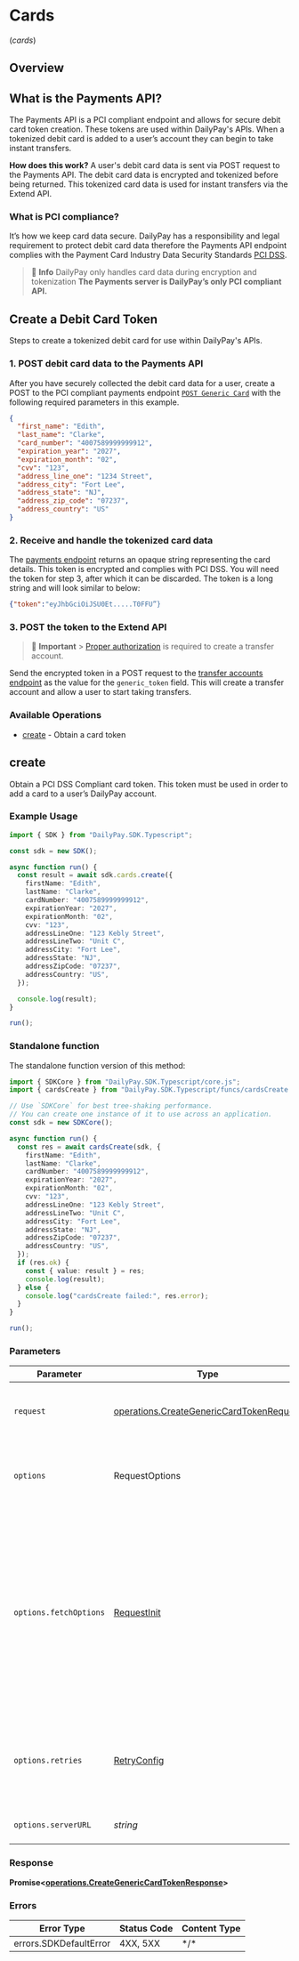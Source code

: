 # Cards
(*cards*)

## Overview

## What is the Payments API?

The Payments API is a PCI compliant endpoint and allows for secure debit card token creation. These tokens are used within DailyPay's APIs. When a tokenized debit card is added to a user’s account they can begin to take instant transfers.

**How does this work?** A user's debit card data is sent via POST request to the Payments API. The debit card data is encrypted and tokenized before being returned. This tokenized card data is used for instant transfers via the Extend API.

### What is PCI compliance?

It’s how we keep card data secure. DailyPay has a responsibility and legal requirement to protect debit card data therefore the Payments API endpoint complies with the Payment Card Industry Data Security Standards [PCI DSS](https://www.pcisecuritystandards.org/).

> 📘 **Info**
> DailyPay only handles card data during encryption and tokenization
> **The Payments server is DailyPay’s only PCI compliant API.**

## Create a Debit Card Token

Steps to create a tokenized debit card for use within DailyPay's APIs.

### 1. POST debit card data to the Payments API

After you have securely collected the debit card data for a user, create a POST to the PCI compliant payments endpoint [`POST Generic Card`](/v2/tag/Card-Creation) with the following required parameters in this example.

```json
{
  "first_name": "Edith",
  "last_name": "Clarke",
  "card_number": "4007589999999912",
  "expiration_year": "2027",
  "expiration_month": "02",
  "cvv": "123",
  "address_line_one": "1234 Street",
  "address_city": "Fort Lee",
  "address_state": "NJ",
  "address_zip_code": "07237",
  "address_country": "US"
}
```

### 2. Receive and handle the tokenized card data

The [payments endpoint](https://developer.dailypay.com/v2/reference/post_cards-generic) returns an opaque string representing the card details. This token is encrypted and complies with PCI DSS. You will need the token for step 3, after which it can be discarded. The token is a long string and will look similar to below:

```json
{"token":"eyJhbGciOiJSU0Et.....T0FFU”}
```

### 3. POST the token to the Extend API

> 📘 **Important** > [Proper authorization](/v2/tag/Authorization) is required to create a transfer account.

Send the encrypted token in a POST request to the [transfer accounts endpoint](/v2/tag/Users#operation/createTransferAccount) as the value for the `generic_token` field. This will create a transfer account and allow a user to start taking transfers.


### Available Operations

* [create](#create) - Obtain a card token

## create

Obtain a PCI DSS Compliant card token. This token must be used in order to add a card to a user’s DailyPay account.

### Example Usage

```typescript
import { SDK } from "DailyPay.SDK.Typescript";

const sdk = new SDK();

async function run() {
  const result = await sdk.cards.create({
    firstName: "Edith",
    lastName: "Clarke",
    cardNumber: "4007589999999912",
    expirationYear: "2027",
    expirationMonth: "02",
    cvv: "123",
    addressLineOne: "123 Kebly Street",
    addressLineTwo: "Unit C",
    addressCity: "Fort Lee",
    addressState: "NJ",
    addressZipCode: "07237",
    addressCountry: "US",
  });

  console.log(result);
}

run();
```

### Standalone function

The standalone function version of this method:

```typescript
import { SDKCore } from "DailyPay.SDK.Typescript/core.js";
import { cardsCreate } from "DailyPay.SDK.Typescript/funcs/cardsCreate.js";

// Use `SDKCore` for best tree-shaking performance.
// You can create one instance of it to use across an application.
const sdk = new SDKCore();

async function run() {
  const res = await cardsCreate(sdk, {
    firstName: "Edith",
    lastName: "Clarke",
    cardNumber: "4007589999999912",
    expirationYear: "2027",
    expirationMonth: "02",
    cvv: "123",
    addressLineOne: "123 Kebly Street",
    addressLineTwo: "Unit C",
    addressCity: "Fort Lee",
    addressState: "NJ",
    addressZipCode: "07237",
    addressCountry: "US",
  });
  if (res.ok) {
    const { value: result } = res;
    console.log(result);
  } else {
    console.log("cardsCreate failed:", res.error);
  }
}

run();
```

### Parameters

| Parameter                                                                                                                                                                      | Type                                                                                                                                                                           | Required                                                                                                                                                                       | Description                                                                                                                                                                    |
| ------------------------------------------------------------------------------------------------------------------------------------------------------------------------------ | ------------------------------------------------------------------------------------------------------------------------------------------------------------------------------ | ------------------------------------------------------------------------------------------------------------------------------------------------------------------------------ | ------------------------------------------------------------------------------------------------------------------------------------------------------------------------------ |
| `request`                                                                                                                                                                      | [operations.CreateGenericCardTokenRequest](../../models/operations/creategenericcardtokenrequest.md)                                                                           | :heavy_check_mark:                                                                                                                                                             | The request object to use for the request.                                                                                                                                     |
| `options`                                                                                                                                                                      | RequestOptions                                                                                                                                                                 | :heavy_minus_sign:                                                                                                                                                             | Used to set various options for making HTTP requests.                                                                                                                          |
| `options.fetchOptions`                                                                                                                                                         | [RequestInit](https://developer.mozilla.org/en-US/docs/Web/API/Request/Request#options)                                                                                        | :heavy_minus_sign:                                                                                                                                                             | Options that are passed to the underlying HTTP request. This can be used to inject extra headers for examples. All `Request` options, except `method` and `body`, are allowed. |
| `options.retries`                                                                                                                                                              | [RetryConfig](../../lib/utils/retryconfig.md)                                                                                                                                  | :heavy_minus_sign:                                                                                                                                                             | Enables retrying HTTP requests under certain failure conditions.                                                                                                               |
| `options.serverURL`                                                                                                                                                            | *string*                                                                                                                                                                       | :heavy_minus_sign:                                                                                                                                                             | An optional server URL to use.                                                                                                                                                 |

### Response

**Promise\<[operations.CreateGenericCardTokenResponse](../../models/operations/creategenericcardtokenresponse.md)\>**

### Errors

| Error Type             | Status Code            | Content Type           |
| ---------------------- | ---------------------- | ---------------------- |
| errors.SDKDefaultError | 4XX, 5XX               | \*/\*                  |